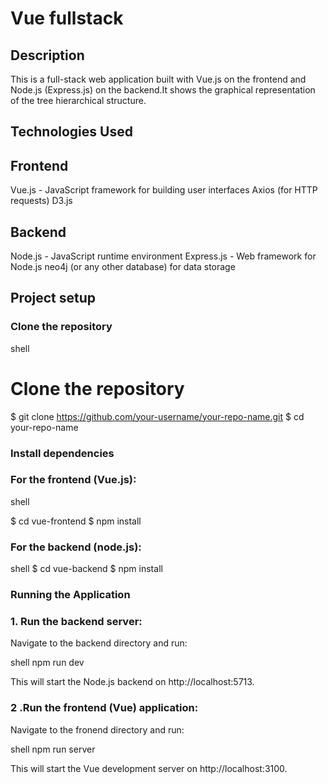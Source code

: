 # Vue fullstack

## Description

This is a full-stack web application built with Vue.js on the frontend and Node.js (Express.js) on the backend.It shows the graphical representation of the tree hierarchical structure.

## Technologies Used

## Frontend

Vue.js - JavaScript framework for building user interfaces
Axios (for HTTP requests)
D3.js

## Backend

Node.js - JavaScript runtime environment
Express.js - Web framework for Node.js
neo4j (or any other database) for data storage

## Project setup

### Clone the repository

shell

# Clone the repository

$ git clone https://github.com/your-username/your-repo-name.git
$ cd your-repo-name

### Install dependencies

### For the frontend (Vue.js):

shell

$ cd vue-frontend
$ npm install

### For the backend (node.js):

shell
$ cd vue-backend
$ npm install

### Running the Application

### 1. Run the backend server:

Navigate to the backend directory and run:

shell
npm run dev

This will start the Node.js backend on http://localhost:5713.

### 2 .Run the frontend (Vue) application:

Navigate to the fronend directory and run:

shell
npm run server

This will start the Vue development server on http://localhost:3100.
